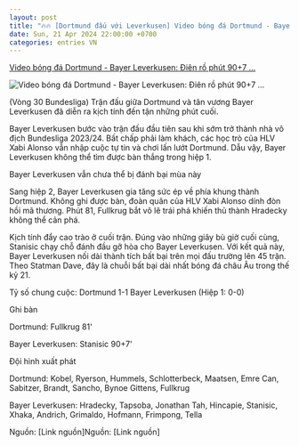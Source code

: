 ```yaml
---
layout: post
title: "🔥🔥 [Dortmund đấu với Leverkusen] Video bóng đá Dortmund - Bayer Leverkusen: Điên rồ phút 90+7 ..."
date: Sun, 21 Apr 2024 22:00:00 +0700
categories: entries VN
---
```

[Video bóng đá Dortmund - Bayer Leverkusen: Điên rồ phút 90+7 ...](https://www.24h.com.vn/bong-da/video-bong-da-dortmund-bayer-leverkusen-dien-ro-phut-907-ghi-danh-lich-su-bundesliga-c48a1561679.html)

![Video bóng đá Dortmund - Bayer Leverkusen: Điên rồ phút 90+7 ...](https://icdn.24h.com.vn/upload/2-2024/images/2024-04-22/7-1200-1713726480-61-width1200height628-watermark.jpg)

(Vòng 30 Bundesliga) Trận đấu giữa Dortmund và tân vương Bayer Leverkusen đã diễn ra kịch tính đến tận những phút cuối.

Bayer Leverkusen bước vào trận đấu đầu tiên sau khi sớm trở thành nhà vô địch Bundesliga 2023/24. Bất chấp phải làm khách, các học trò của HLV Xabi Alonso vẫn nhập cuộc tự tin và chơi lấn lướt Dortmund. Dẫu vậy, Bayer Leverkusen không thể tìm được bàn thắng trong hiệp 1.

Bayer Leverkusen vẫn chưa thể bị đánh bại mùa này

Sang hiệp 2, Bayer Leverkusen gia tăng sức ép về phía khung thành Dortmund. Không ghi được bàn, đoàn quân của HLV Xabi Alonso dính đòn hồi mã thương. Phút 81, Fullkrug bắt vô lê trái phá khiến thủ thành Hradecky không thể cản phá.

Kịch tính đẩy cao trào ở cuối trận. Đúng vào những giây bù giờ cuối cùng, Stanisic chạy chỗ đánh đầu gỡ hòa cho Bayer Leverkusen. Với kết quả này, Bayer Leverkusen nối dài thành tích bất bại trên mọi đấu trường lên 45 trận. Theo Statman Dave, đây là chuỗi bất bại dài nhất bóng đá châu Âu trong thế kỷ 21.

Tỷ số chung cuộc: Dortmund 1-1 Bayer Leverkusen (Hiệp 1: 0-0)

Ghi bàn

Dortmund: Fullkrug 81'

Bayer Leverkusen: Stanisic 90+7'

Đội hình xuất phát

Dortmund: Kobel, Ryerson, Hummels, Schlotterbeck, Maatsen, Emre Can, Sabitzer, Brandt, Sancho, Bynoe Gittens, Fullkrug

Bayer Leverkusen: Hradecky, Tapsoba, Jonathan Tah, Hincapie, Stanisic, Xhaka, Andrich, Grimaldo, Hofmann, Frimpong, Tella

Nguồn: [Link nguồn]Nguồn: [Link nguồn]

